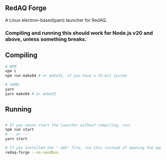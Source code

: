 ## RedAQ Forge
A Linux electron-based(pain) launcher for RedAQ.

### Compiling and running this should work for Node.js v20 and above, unless something breaks.

## Compiling
```sh
# NPM
npm i
npm run make64 # or make32, if you have a 32-bit system

# YARN:
yarn
yarn make64 # or make32
```

## Running
```sh

# If you wanna start the launcher without compiling, run:
npm run start
# -- or --
yarn start

# If you installed the ".deb" file, run this instead of opening the app from the app menu:
redaq-forge --no-sandbox
```
